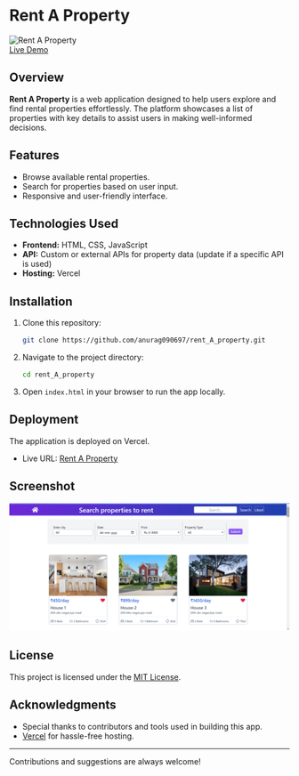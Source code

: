 <!-- @format -->

# Rent A Property

![Rent A Property](https://img.shields.io/badge/Status-Live-brightgreen)  
[Live Demo](https://rent-a-property-beta.vercel.app/)

## Overview

**Rent A Property** is a web application designed to help users explore and find rental properties effortlessly. The platform showcases a list of properties with key details to assist users in making well-informed decisions.

## Features

- Browse available rental properties.
- Search for properties based on user input.
- Responsive and user-friendly interface.

## Technologies Used

- **Frontend:** HTML, CSS, JavaScript
- **API:** Custom or external APIs for property data (update if a specific API is used)
- **Hosting:** Vercel

## Installation

1. Clone this repository:

   ```bash
   git clone https://github.com/anurag090697/rent_A_property.git
   ```

2. Navigate to the project directory:

   ```bash
   cd rent_A_property
   ```

3. Open `index.html` in your browser to run the app locally.

## Deployment

The application is deployed on Vercel.

- Live URL: [Rent A Property](https://rent-a-property-beta.vercel.app/)

## Screenshot

![Rent A Property Screenshot](<https://github.com/anurag090697/rent_A_property/blob/main/src/assets/Screenshot%20(19).png?raw=true>)

## License

This project is licensed under the [MIT License](LICENSE).

## Acknowledgments

- Special thanks to contributors and tools used in building this app.
- [Vercel](https://vercel.com/) for hassle-free hosting.

---

Contributions and suggestions are always welcome!

```

```
